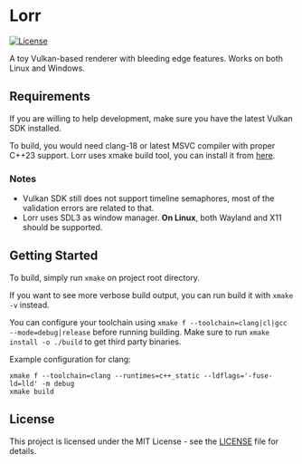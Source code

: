 # Lorr

[![License](https://img.shields.io/badge/license-MIT-blue.svg)](LICENSE)

A toy Vulkan-based renderer with bleeding edge features. Works on both Linux and Windows.

## Requirements
If you are willing to help development, make sure you have the latest Vulkan SDK installed.

To build, you would need clang-18 or latest MSVC compiler with proper C++23 support.
Lorr uses xmake build tool, you can install it from [here](https://xmake.io/#/getting_started).

### Notes
- Vulkan SDK still does not support timeline semaphores, most of the validation errors are related to that.
- Lorr uses SDL3 as window manager. **On Linux**, both Wayland and X11 should be supported.

## Getting Started
To build, simply run `xmake` on project root directory.

If you want to see more verbose build output, you can run build it with `xmake -v` instead.

You can configure your toolchain using `xmake f --toolchain=clang|cl|gcc --mode=debug|release` before running building.
Make sure to run `xmake install -o ./build` to get third party binaries.

Example configuration for clang:
```
xmake f --toolchain=clang --runtimes=c++_static --ldflags='-fuse-ld=lld' -m debug
xmake build
```

## License

This project is licensed under the MIT License - see the [LICENSE](LICENSE) file for details.
